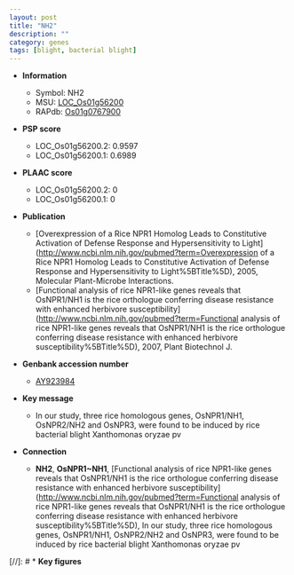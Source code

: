 ```yaml
---
layout: post
title: "NH2"
description: ""
category: genes
tags: [blight, bacterial blight]
---
```


* **Information**  
    + Symbol: NH2  
    + MSU: [LOC_Os01g56200](http://rice.plantbiology.msu.edu/cgi-bin/ORF_infopage.cgi?orf=LOC_Os01g56200)  
    + RAPdb: [Os01g0767900](http://rapdb.dna.affrc.go.jp/viewer/gbrowse_details/irgsp1?name=Os01g0767900)  

* **PSP score**  
    + LOC_Os01g56200.2: 0.9597 
    + LOC_Os01g56200.1: 0.6989 

* **PLAAC score**  
    + LOC_Os01g56200.2: 0 
    + LOC_Os01g56200.1: 0 

* **Publication**  
    + [Overexpression of a Rice NPR1 Homolog Leads to Constitutive Activation of Defense Response and Hypersensitivity to Light](http://www.ncbi.nlm.nih.gov/pubmed?term=Overexpression of a Rice NPR1 Homolog Leads to Constitutive Activation of Defense Response and Hypersensitivity to Light%5BTitle%5D), 2005, Molecular Plant-Microbe Interactions.
    + [Functional analysis of rice NPR1-like genes reveals that OsNPR1/NH1 is the rice orthologue conferring disease resistance with enhanced herbivore susceptibility](http://www.ncbi.nlm.nih.gov/pubmed?term=Functional analysis of rice NPR1-like genes reveals that OsNPR1/NH1 is the rice orthologue conferring disease resistance with enhanced herbivore susceptibility%5BTitle%5D), 2007, Plant Biotechnol J.

* **Genbank accession number**  
    + [AY923984](http://www.ncbi.nlm.nih.gov/nuccore/AY923984)

* **Key message**  
    + In our study, three rice homologous genes, OsNPR1/NH1, OsNPR2/NH2 and OsNPR3, were found to be induced by rice bacterial blight Xanthomonas oryzae pv

* **Connection**  
    + __NH2__, __OsNPR1~NH1__, [Functional analysis of rice NPR1-like genes reveals that OsNPR1/NH1 is the rice orthologue conferring disease resistance with enhanced herbivore susceptibility](http://www.ncbi.nlm.nih.gov/pubmed?term=Functional analysis of rice NPR1-like genes reveals that OsNPR1/NH1 is the rice orthologue conferring disease resistance with enhanced herbivore susceptibility%5BTitle%5D), In our study, three rice homologous genes, OsNPR1/NH1, OsNPR2/NH2 and OsNPR3, were found to be induced by rice bacterial blight Xanthomonas oryzae pv

[//]: # * **Key figures**  



